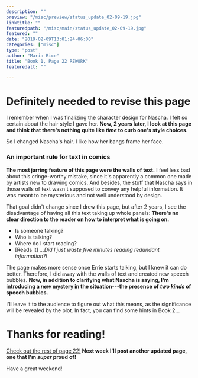 ```yaml
---
description: ""
preview: "/misc/preview/status_update_02-09-19.jpg"
linktitle: ""
featuredpath: "/misc/main/status_update_02-09-19.jpg"
featured: ""
date: "2019-02-09T13:01:24-06:00"
categories: ["misc"]
type: "post"
author: "Maria Rice"
title: "Book 1, Page 22 REWORK"
featuredalt: ""

---
```


# Definitely needed to revise this page

I remember when I was finalizing the character design for Nascha. I felt so certain about the hair style 
I gave her. **Now, 2 years later, I look at this page and think that there's nothing quite like _time_ 
to curb one's style choices.**

So I changed Nascha's hair. I like how her bangs frame her face.  

### An important rule for text in comics

**The most jarring feature of this page were the walls of text.** I feel less bad about this cringe-worthy 
mistake, since it's apparently a common one made by artists new to drawing comics. 
And besides, the stuff that 
Nascha says in those walls of text wasn't supposed to convey any helpful information. It was meant to be 
mysterious and not well understood by design. 

That goal didn't change since I drew this page, but after 2 
years, I see the disadvantage of having all this text taking up whole panels: 
**There's no clear direction to the reader on how to interpret what is going on.**

 - Is someone talking?
 - Who is talking?
 - Where do I start reading?
 - [Reads it] _...Did I just waste five minutes reading redundant information?!_

The page makes more sense once Errie starts talking, but I knew it can do better. Therefore, I did away 
with the walls of text and created new speech bubbles. **Now, in addition to clarifying what Nascha is saying,
I'm introducing a _new_ mystery in the situation---the presence of _two kinds_ of speech bubbles.**

I'll leave it to the audience to figure out what this means, as the significance will be revealed by the
plot. In fact, you can find some hints in Book 2...

# Thanks for reading!

[Check out the rest of page 22!](https://mcrice123.github.io/morphic/blog/book-1-page-22/) 
**Next week I'll post another updated page, one that I'm _super_ proud of!**

Have a great weekend!
